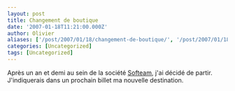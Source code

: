 ```yaml
---
layout: post
title: Changement de boutique
date: '2007-01-18T11:21:00.000Z'
author: Olivier
aliases: ['/post/2007/01/18/changement-de-boutique/', '/post/2007/01/18/changement-de-boutique/']
categories: [Uncategorized]
tags: [Uncategorized]
---
```


<p>Après un an et demi au sein de la société <a href="http://www.softeam.fr">Softeam</a>, j'ai décidé de partir. J'indiquerais dans un prochain billet ma nouvelle destination.</p>